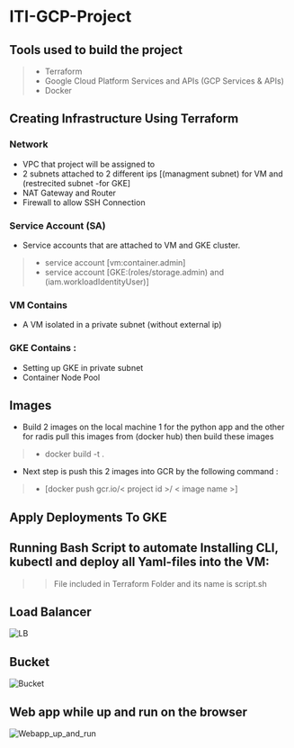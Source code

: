 # ITI-GCP-Project

## Tools used to build the project
> - Terraform
> - Google Cloud Platform Services and APIs (GCP Services & APIs)
> - Docker

## Creating Infrastructure Using Terraform

### Network

- VPC that project will be assigned to
- 2 subnets attached to 2 different ips [(managment subnet) for VM and (restrecited subnet -for GKE]
- NAT Gateway and Router
- Firewall to allow SSH Connection

### Service Account (SA)

- Service accounts that are attached to VM and GKE cluster.
> - service account [vm:container.admin]
> - service account [GKE:(roles/storage.admin) and (iam.workloadIdentityUser)]

### VM  Contains 

- A VM isolated in a private subnet (without external ip)

### GKE  Contains  :

- Setting up GKE in private subnet
- Container Node Pool

## Images 

- Build 2 images on the local machine 1 for the python app and the other for radis pull this images from (docker hub) then build these images 
> - docker build -t <name> .

- Next step is push this 2 images into GCR by the following command :
> - [docker push gcr.io/< project id >/ < image name >]

## Apply Deployments To GKE

## Running Bash Script to automate Installing CLI, kubectl and deploy all Yaml-files into the VM:

>> File included in Terraform Folder and its name is script.sh


## Load Balancer
![LB](https://user-images.githubusercontent.com/50025855/215360028-98dbbfab-7610-4dbf-90ac-e70e6cc80f91.png)

## Bucket
![Bucket](https://user-images.githubusercontent.com/50025855/215360015-be623fb7-a72b-49b7-8718-a5d99cfefa38.png)

## Web app while up and run on the browser 
![Webapp_up_and_run](https://user-images.githubusercontent.com/50025855/215360020-de7bf7a2-fe14-4e55-ab64-a9d22a090230.png)
